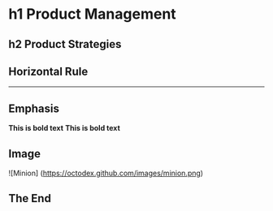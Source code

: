 # h1 Product Management 
## h2 Product Strategies

## Horizontal Rule
_____

## Emphasis

**This is bold text**
__This is bold text__

## Image

![Minion] (https://octodex.github.com/images/minion.png)

## The End
